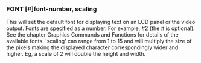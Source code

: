 

### FONT [#]font-number, scaling

 This will set the default font for displaying text on an LCD panel or the video output. Fonts are specified as a number. For example, #2 (the # is optional). See the chapter Graphics Commands and Functions for details of the available fonts. 'scaling' can range from 1 to 15 and will multiply the size of the pixels making the displayed character correspondingly wider and higher. Eg, a scale of 2 will double the height and width.